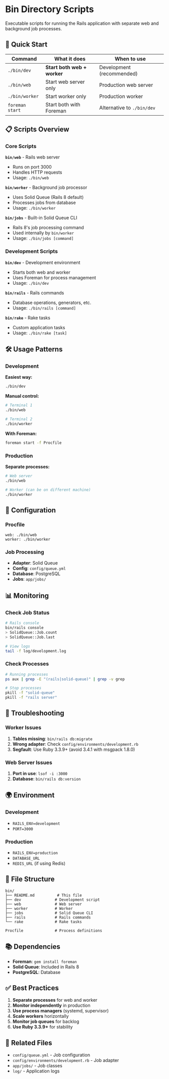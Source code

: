 # Bin Directory Scripts

Executable scripts for running the Rails application with separate web and background job processes.

## 🚀 Quick Start

| Command | What it does | When to use |
|---------|-------------|-------------|
| `./bin/dev` | **Start both web + worker** | Development (recommended) |
| `./bin/web` | Start web server only | Production web server |
| `./bin/worker` | Start worker only | Production worker |
| `foreman start` | Start both with Foreman | Alternative to `./bin/dev` |

## 📋 Scripts Overview

### Core Scripts

**`bin/web`** - Rails web server
- Runs on port 3000
- Handles HTTP requests
- Usage: `./bin/web`

**`bin/worker`** - Background job processor
- Uses Solid Queue (Rails 8 default)
- Processes jobs from database
- Usage: `./bin/worker`

**`bin/jobs`** - Built-in Solid Queue CLI
- Rails 8's job processing command
- Used internally by `bin/worker`
- Usage: `./bin/jobs [command]`

### Development Scripts

**`bin/dev`** - Development environment
- Starts both web and worker
- Uses Foreman for process management
- Usage: `./bin/dev`

**`bin/rails`** - Rails commands
- Database operations, generators, etc.
- Usage: `./bin/rails [command]`

**`bin/rake`** - Rake tasks
- Custom application tasks
- Usage: `./bin/rake [task]`

## 🛠 Usage Patterns

### Development

**Easiest way:**
```bash
./bin/dev
```

**Manual control:**
```bash
# Terminal 1
./bin/web

# Terminal 2  
./bin/worker
```

**With Foreman:**
```bash
foreman start -f Procfile
```

### Production

**Separate processes:**
```bash
# Web server
./bin/web

# Worker (can be on different machine)
./bin/worker
```

## 🔧 Configuration

### Procfile
```
web: ./bin/web
worker: ./bin/worker
```

### Job Processing
- **Adapter**: Solid Queue
- **Config**: `config/queue.yml`
- **Database**: PostgreSQL
- **Jobs**: `app/jobs/`

## 📊 Monitoring

### Check Job Status
```bash
# Rails console
bin/rails console
> SolidQueue::Job.count
> SolidQueue::Job.last

# View logs
tail -f log/development.log
```

### Check Processes
```bash
# Running processes
ps aux | grep -E "(rails|solid-queue)" | grep -v grep

# Stop processes
pkill -f "solid-queue"
pkill -f "rails server"
```

## 🚨 Troubleshooting

### Worker Issues
1. **Tables missing**: `bin/rails db:migrate`
2. **Wrong adapter**: Check `config/environments/development.rb`
3. **Segfault**: Use Ruby 3.3.9+ (avoid 3.4.1 with msgpack 1.8.0)

### Web Server Issues
1. **Port in use**: `lsof -i :3000`
2. **Database**: `bin/rails db:version`

## 🌍 Environment

### Development
- `RAILS_ENV=development`
- `PORT=3000`

### Production  
- `RAILS_ENV=production`
- `DATABASE_URL`
- `REDIS_URL` (if using Redis)

## 📁 File Structure

```
bin/
├── README.md          # This file
├── dev               # Development script
├── web               # Web server
├── worker            # Worker
├── jobs              # Solid Queue CLI
├── rails             # Rails commands
└── rake              # Rake tasks

Procfile              # Process definitions
```

## 📚 Dependencies

- **Foreman**: `gem install foreman`
- **Solid Queue**: Included in Rails 8
- **PostgreSQL**: Database

## ✅ Best Practices

1. **Separate processes** for web and worker
2. **Monitor independently** in production
3. **Use process managers** (systemd, supervisor)
4. **Scale workers** horizontally
5. **Monitor job queues** for backlog
6. **Use Ruby 3.3.9+** for stability

## 🔗 Related Files

- `config/queue.yml` - Job configuration
- `config/environments/development.rb` - Job adapter
- `app/jobs/` - Job classes
- `log/` - Application logs
